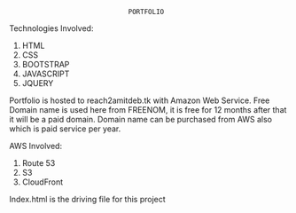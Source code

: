 
                                  PORTFOLIO                                      


Technologies Involved:
1. HTML
2. CSS
3. BOOTSTRAP
4. JAVASCRIPT
5. JQUERY

Portfolio is hosted to reach2amitdeb.tk with Amazon Web Service.
Free Domain name is used here from FREENOM, it is free for 12 months after that it will be a paid domain.
Domain name can be purchased from AWS also which is paid service per year.

AWS Involved:
1. Route 53
2. S3
3. CloudFront

Index.html is the driving file for this project